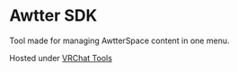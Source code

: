 # Awtter SDK

Tool made for managing AwtterSpace content in one menu.

Hosted under [VRChat Tools](https://github.com/Killers0992/AwtterSDK)
